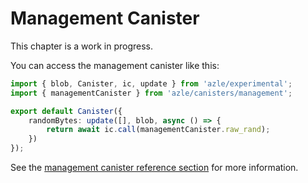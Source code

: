 # Management Canister

This chapter is a work in progress.

You can access the management canister like this:

```typescript
import { blob, Canister, ic, update } from 'azle/experimental';
import { managementCanister } from 'azle/canisters/management';

export default Canister({
    randomBytes: update([], blob, async () => {
        return await ic.call(managementCanister.raw_rand);
    })
});
```

See the [management canister reference section](./reference/management_canister/management_canister.md) for more information.
